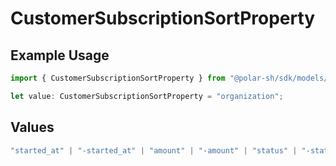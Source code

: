 # CustomerSubscriptionSortProperty

## Example Usage

```typescript
import { CustomerSubscriptionSortProperty } from "@polar-sh/sdk/models/components";

let value: CustomerSubscriptionSortProperty = "organization";
```

## Values

```typescript
"started_at" | "-started_at" | "amount" | "-amount" | "status" | "-status" | "organization" | "-organization" | "product" | "-product"
```
